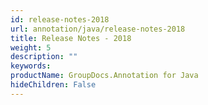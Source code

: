 ```yaml
---
id: release-notes-2018
url: annotation/java/release-notes-2018
title: Release Notes - 2018
weight: 5
description: ""
keywords: 
productName: GroupDocs.Annotation for Java
hideChildren: False
---
```

